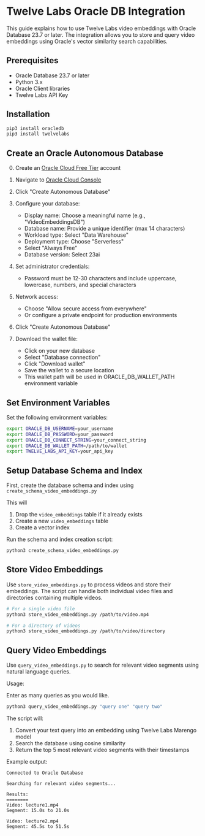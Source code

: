 # Twelve Labs Oracle DB Integration

This guide explains how to use Twelve Labs video embeddings with Oracle Database 23.7 or later. The integration allows you to store and query video embeddings using Oracle's vector similarity search capabilities.

## Prerequisites

- Oracle Database 23.7 or later
- Python 3.x
- Oracle Client libraries
- Twelve Labs API Key

## Installation

```bash
pip3 install oracledb
pip3 install twelvelabs
```

## Create an Oracle Autonomous Database

0. Create an [Oracle Cloud Free Tier](https://www.oracle.com/cloud/free/) account
1. Navigate to [Oracle Cloud Console](https://cloud.oracle.com/db/adb)
2. Click "Create Autonomous Database"
3. Configure your database:
   - Display name: Choose a meaningful name (e.g., "VideoEmbeddingsDB")
   - Database name: Provide a unique identifier (max 14 characters)
   - Workload type: Select "Data Warehouse"
   - Deployment type: Choose "Serverless"
   - Select "Always Free"
   - Database version: Select 23ai

4. Set administrator credentials:
   - Password must be 12-30 characters and include uppercase, lowercase, numbers, and special characters

5. Network access:
   - Choose "Allow secure access from everywhere"
   - Or configure a private endpoint for production environments

6. Click "Create Autonomous Database"

7. Download the wallet file:
   - Click on your new database
   - Select "Database connection"
   - Click "Download wallet"
   - Save the wallet to a secure location
   - This wallet path will be used in ORACLE_DB_WALLET_PATH environment variable


## Set Environment Variables

Set the following environment variables:

```bash
export ORACLE_DB_USERNAME=your_username
export ORACLE_DB_PASSWORD=your_password
export ORACLE_DB_CONNECT_STRING=your_connect_string
export ORACLE_DB_WALLET_PATH=/path/to/wallet
export TWELVE_LABS_API_KEY=your_api_key
```


## Setup Database Schema and Index

First, create the database schema and index using `create_schema_video_embeddings.py`

This will
1. Drop the `video_embeddings` table if it already exists
2. Create a new `video_embeddings` table
3. Create a vector index 

Run the schema and index creation script:

```bash
python3 create_schema_video_embeddings.py
```

## Store Video Embeddings

Use `store_video_embeddings.py` to process videos and store their embeddings. The script can handle both individual video files and directories containing multiple videos.

```bash
# For a single video file
python3 store_video_embeddings.py /path/to/video.mp4

# For a directory of videos
python3 store_video_embeddings.py /path/to/video/directory
```

## Query Video Embeddings

Use `query_video_embeddings.py` to search for relevant video segments using natural language queries.

Usage:

Enter as many queries as you would like.

```bash
python3 query_video_embeddings.py "query one" "query two"
```

The script will:
1. Convert your text query into an embedding using Twelve Labs Marengo model
2. Search the database using cosine similarity
3. Return the top 5 most relevant video segments with their timestamps

Example output:
```
Connected to Oracle Database

Searching for relevant video segments...

Results:
========
Video: lecture1.mp4
Segment: 15.0s to 21.0s

Video: lecture2.mp4
Segment: 45.5s to 51.5s
```
